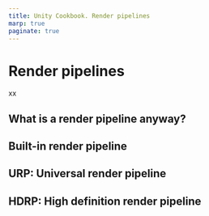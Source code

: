 ```yaml
---
title: Unity Cookbook. Render pipelines
marp: true
paginate: true
---
```

<!-- headingDivider: 3 -->
<!-- class: invert -->

# Render pipelines

xx

## What is a render pipeline anyway?

## Built-in render pipeline

## URP: Universal render pipeline

## HDRP: High definition render pipeline